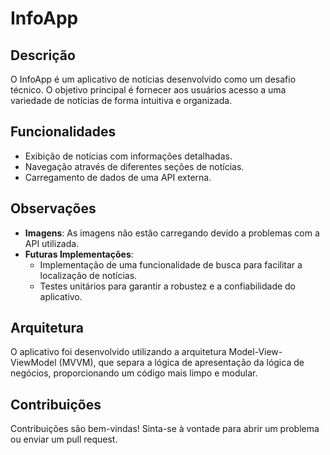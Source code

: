 # InfoApp

## Descrição

O InfoApp é um aplicativo de notícias desenvolvido como um desafio técnico. O objetivo principal é fornecer aos usuários acesso a uma variedade de notícias de forma intuitiva e organizada.

## Funcionalidades

- Exibição de notícias com informações detalhadas.
- Navegação através de diferentes seções de notícias.
- Carregamento de dados de uma API externa.

## Observações

- **Imagens**: As imagens não estão carregando devido a problemas com a API utilizada.
- **Futuras Implementações**: 
  - Implementação de uma funcionalidade de busca para facilitar a localização de notícias.
  - Testes unitários para garantir a robustez e a confiabilidade do aplicativo.

## Arquitetura

O aplicativo foi desenvolvido utilizando a arquitetura Model-View-ViewModel (MVVM), que separa a lógica de apresentação da lógica de negócios, proporcionando um código mais limpo e modular.

## Contribuições

Contribuições são bem-vindas! Sinta-se à vontade para abrir um problema ou enviar um pull request.
